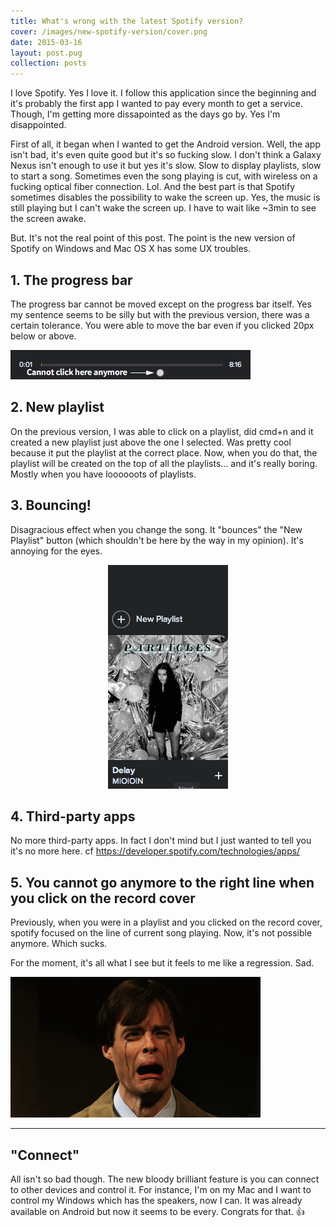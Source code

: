 ```yaml
---
title: What's wrong with the latest Spotify version?
cover: /images/new-spotify-version/cover.png
date: 2015-03-16
layout: post.pug
collection: posts
---
```


I love Spotify. Yes I love it. I follow this application since the beginning and it's probably the first app I wanted to pay every month to get a service. Though, I'm getting more dissapointed as the days go by. Yes I'm disappointed.

First of all, it began when I wanted to get the Android version. Well, the app isn't bad, it's even quite good but it's so fucking slow. I don't think a Galaxy Nexus isn't enough to use it but yes it's slow. Slow to display playlists, slow to start a song. Sometimes even the song playing is cut, with wireless on a fucking optical fiber connection. Lol. And the best part is that Spotify sometimes disables the possibility to wake the screen up. Yes, the music is still playing but I can't wake the screen up. I have to wait like ~3min to see the screen awake.

But. It's not the real point of this post. The point is the new version of Spotify on Windows and Mac OS X has some UX troubles.

## 1. The progress bar

The progress bar cannot be moved except on the progress bar itself. Yes my sentence seems to be silly but with the previous version, there was a certain tolerance. You were able to move the bar even if you clicked 20px below or above.

![](/images/new-spotify-version/click-no-more.png)

## 2. New playlist

On the previous version, I was able to click on a playlist, did cmd+n and it created a new playlist just above the one I selected. Was pretty cool because it put the playlist at the correct place.
Now, when you do that, the playlist will be created on the top of all the playlists... and it's really boring. Mostly when you have loooooots of playlists.

## 3. Bouncing!

Disagracious effect when you change the song. It "bounces" the "New Playlist" button (which shouldn't be here by the way in my opinion). It's annoying for the eyes.

<div style="text-align: center;">
  <img src="/images/new-spotify-version/disgracious.gif" style="width: auto; height: auto; display: inline;">
</div>

## 4. Third-party apps

No more third-party apps. In fact I don't mind but I just wanted to tell you it's no more here. cf https://developer.spotify.com/technologies/apps/

## 5. You cannot go anymore to the right line when you click on the record cover

Previously, when you were in a playlist and you clicked on the record cover, spotify focused on the line of current song playing. Now, it's not possible anymore. Which sucks.

For the moment, it's all what I see but it feels to me like a regression. Sad.

![](/images/new-spotify-version/sad.gif)

---

## "Connect"

All isn't so bad though. The new bloody brilliant feature is you can connect to other devices and control it. For instance, I'm on my Mac and I want to control my Windows which has the speakers, now I can. It was already available on Android but now it seems to be every. Congrats for that. 👍

